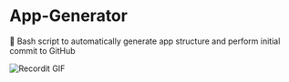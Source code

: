 # App-Generator
:white_square_button: Bash script to automatically generate app structure and perform initial commit to GitHub

![Recordit GIF](http://g.recordit.co/Pb1vaYnZ8Z.gif)
